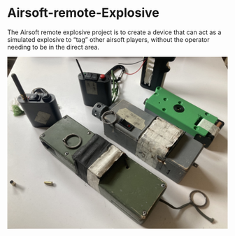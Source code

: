 # Airsoft-remote-Explosive
The Airsoft remote explosive project is to create a device that can act as a simulated explosive to “tag” other airsoft players, without the operator needing to be in the direct area. 




![Airsoft remote Explosive V1,V2, and V5](/images/ARE%202.jpg)
